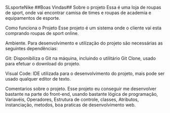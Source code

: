 SLsporteNike
##Boas Vindas##
Sobre o projeto
Essa é uma loja de roupas de sport, onde vai encontrar camisa de times e roupas de academia e equipamentos de esporte.

Como funciona o Projeto
Esse projeto é um sistema onde o cliente vai esta comprando roupas de sport online.



Ambiente.
Para desenvolvimento e utilização do projeto são necessárias as seguintes dependências:

Git: Disponibiliza o Git na máquina, incluindo o utilitário Git Clone, usado para efetuar o download do projeto.

Visual Code: IDE utilizada para o desenvolvimento do projeto, mais pode ser usado qualquer editor de texto.

Comentarios sobre o projeto.
Esse projeto eu conseguir me desenvolver bastante na parte do front-end, usando bastante lógica de programação, Variavéis, Operadores, Estrutura de controle, classes, Atributos, instanciação, metodos, boa praticas de desenvolvimento web.